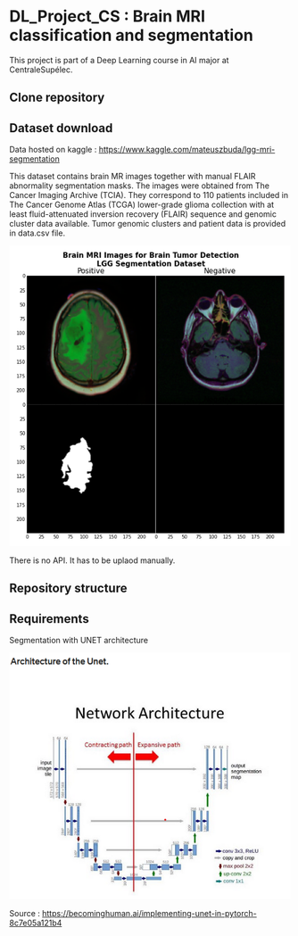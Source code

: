 # DL_Project_CS : Brain MRI classification and segmentation

This project is part of a Deep Learning course in AI major at CentraleSupélec.

## Clone repository

## Dataset download
Data hosted on kaggle : https://www.kaggle.com/mateuszbuda/lgg-mri-segmentation

This dataset contains brain MR images together with manual FLAIR abnormality segmentation masks.
The images were obtained from The Cancer Imaging Archive (TCIA).
They correspond to 110 patients included in The Cancer Genome Atlas (TCGA) lower-grade glioma collection with at least fluid-attenuated inversion recovery (FLAIR) sequence and genomic cluster data available.
Tumor genomic clusters and patient data is provided in data.csv file.

![image](dataset.png)

There is no API. It has to be uplaod manually.

## Repository structure

## Requirements 

Segmentation with UNET architecture

![image](unet_archi.png)

Source : https://becominghuman.ai/implementing-unet-in-pytorch-8c7e05a121b4
